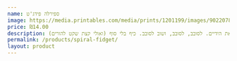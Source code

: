 ```yaml
---
name: ספירלה פידג'ט
image: https://media.printables.com/media/prints/1201199/images/9022078_1528e7db-92cf-427a-b93b-679704cd5a09_7072bbf3-e7fc-46f6-9a42-0f0ebba33ebb/thumbs/inside/1600x1200/jpeg/large_display_img_8444_1201199.webp
price: ₪14.00
description: ספירלת פידג'ט – כי לילדים בטח אין מספיק דרכים להעסיק את הידיים. לסובב, לסובב, ושוב לסובב. כיף בלי סוף (ואולי קצת שקט להורים).
permalink: /products/spiral-fidget/
layout: product
---
```

